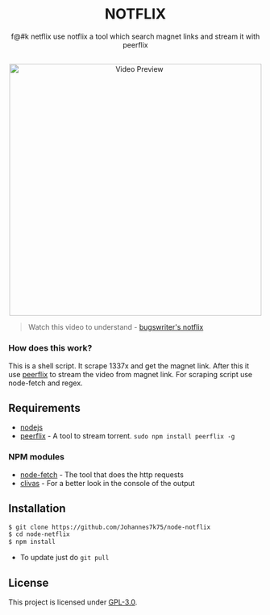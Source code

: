 <h1 align="center">NOTFLIX</h1>
<p align="center">f@#k netflix use notflix a tool which search magnet links and stream it with peerflix</p>

##
<p align="center">
<img src="./preview.gif" alt="Video Preview" width="500px">
</p>

> Watch this video to understand - [bugswriter's notflix](https://youtu.be/FbE19_omaWY)

### How does this work?

This is a shell script. It scrape 1337x and get the magnet link.
After this it use [peerflix](https://github.com/mafintosh/peerflix) to stream the video from magnet link.
For scraping script use node-fetch and regex.

## Requirements
* [nodejs](https://nodejs.org/en/)
* [peerflix](https://github.com/mafintosh/peerflix) - A tool to stream torrent. `sudo npm install peerflix -g`

### NPM modules
* [node-fetch](https://www.npmjs.com/package/node-fetch) - The tool that does the http requests
* [clivas](https://www.npmjs.com/package/clivas) - For a better look in the console of the output   
## Installation

```sh
$ git clone https://github.com/Johannes7k75/node-notflix
$ cd node-netflix
$ npm install
```
- To update just do `git pull`

## License
This project is licensed under [GPL-3.0](https://raw.githubusercontent.com/Illumina/licenses/master/gpl-3.0.txt).

